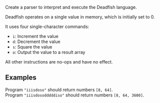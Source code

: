 Create a parser to interpret and execute the Deadfish language.

Deadfish operates on a single value in memory, which is initially set to 0.

It uses four single-character commands:
- `i`: Increment the value
- `d`: Decrement the value
- `s`: Square the value
- `o`: Output the value to a result array

All other instructions are no-ops and have no effect.

## Examples

Program `"iiisdoso"` should return numbers `[8, 64]`.  
Program `"iiisdosodddddiso"` should return numbers `[8, 64, 3600]`.
